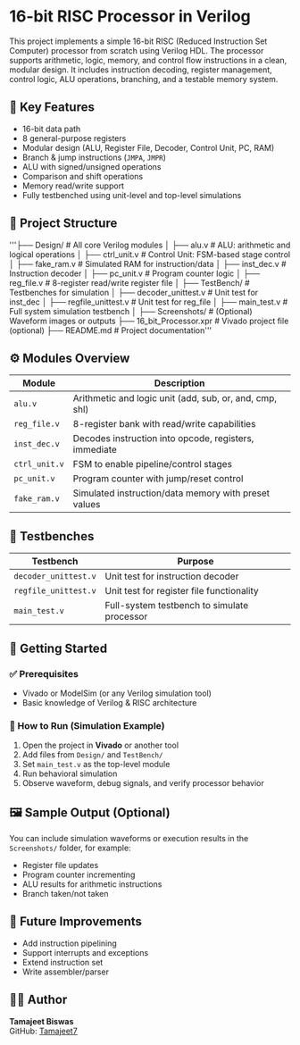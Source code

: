 # 16-bit RISC Processor in Verilog

This project implements a simple 16-bit RISC (Reduced Instruction Set Computer) processor from scratch using Verilog HDL. The processor supports arithmetic, logic, memory, and control flow instructions in a clean, modular design. It includes instruction decoding, register management, control logic, ALU operations, branching, and a testable memory system.

## 🧠 Key Features

- 16-bit data path
- 8 general-purpose registers
- Modular design (ALU, Register File, Decoder, Control Unit, PC, RAM)
- Branch & jump instructions (`JMPA`, `JMPR`)
- ALU with signed/unsigned operations
- Comparison and shift operations
- Memory read/write support
- Fully testbenched using unit-level and top-level simulations

## 📂 Project Structure

'''├── Design/ # All core Verilog modules
│ ├── alu.v # ALU: arithmetic and logical operations
│ ├── ctrl_unit.v # Control Unit: FSM-based stage control
│ ├── fake_ram.v # Simulated RAM for instruction/data
│ ├── inst_dec.v # Instruction decoder
│ ├── pc_unit.v # Program counter logic
│ ├── reg_file.v # 8-register read/write register file
│
├── TestBench/ # Testbenches for simulation
│ ├── decoder_unittest.v # Unit test for inst_dec
│ ├── regfile_unittest.v # Unit test for reg_file
│ ├── main_test.v # Full system simulation testbench
│
├── Screenshots/ # (Optional) Waveform images or outputs
├── 16_bit_Processor.xpr # Vivado project file (optional)
├── README.md # Project documentation'''


## ⚙️ Modules Overview

| Module        | Description                                              |
|---------------|----------------------------------------------------------|
| `alu.v`       | Arithmetic and logic unit (add, sub, or, and, cmp, shl)  |
| `reg_file.v`  | 8-register bank with read/write capabilities             |
| `inst_dec.v`  | Decodes instruction into opcode, registers, immediate    |
| `ctrl_unit.v` | FSM to enable pipeline/control stages                    |
| `pc_unit.v`   | Program counter with jump/reset control                  |
| `fake_ram.v`  | Simulated instruction/data memory with preset values     |

## 🧪 Testbenches

| Testbench                | Purpose                                       |
|--------------------------|-----------------------------------------------|
| `decoder_unittest.v`     | Unit test for instruction decoder             |
| `regfile_unittest.v`     | Unit test for register file functionality     |
| `main_test.v`            | Full-system testbench to simulate processor   |

## 🚀 Getting Started

### ✅ Prerequisites

- Vivado or ModelSim (or any Verilog simulation tool)
- Basic knowledge of Verilog & RISC architecture

### 🔧 How to Run (Simulation Example)

1. Open the project in **Vivado** or another tool
2. Add files from `Design/` and `TestBench/`
3. Set `main_test.v` as the top-level module
4. Run behavioral simulation
5. Observe waveform, debug signals, and verify processor behavior

## 🖼️ Sample Output (Optional)

You can include simulation waveforms or execution results in the `Screenshots/` folder, for example:
- Register file updates
- Program counter incrementing
- ALU results for arithmetic instructions
- Branch taken/not taken

## 📌 Future Improvements

- Add instruction pipelining
- Support interrupts and exceptions
- Extend instruction set
- Write assembler/parser

## 🧑‍💻 Author

**Tamajeet Biswas**  
GitHub: [Tamajeet7](https://github.com/Tamajeet7)
